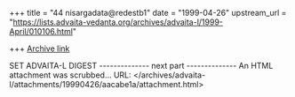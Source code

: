 +++
title = "44 nisargadata@redestb1"
date = "1999-04-26"
upstream_url = "https://lists.advaita-vedanta.org/archives/advaita-l/1999-April/010106.html"

+++
[Archive link](https://lists.advaita-vedanta.org/archives/advaita-l/1999-April/010106.html)

SET ADVAITA-L DIGEST
-------------- next part --------------
An HTML attachment was scrubbed...
URL: </archives/advaita-l/attachments/19990426/aacabe1a/attachment.html>
